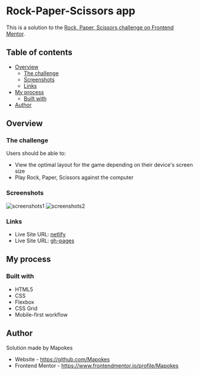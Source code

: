 # Rock-Paper-Scissors app

This is a solution to the [Rock, Paper, Scissors challenge on Frontend Mentor](https://www.frontendmentor.io/challenges/rock-paper-scissors-game-pTgwgvgH).

## Table of contents

- [Overview](#overview)
  - [The challenge](#the-challenge)
  - [Screenshots](#screenshots)
  - [Links](#links)
- [My process](#my-process)
  - [Built with](#built-with)
- [Author](#author)

## Overview

### The challenge

Users should be able to:

- View the optimal layout for the game depending on their device's screen size
- Play Rock, Paper, Scissors against the computer

### Screenshots

![screenshots1](https://i.postimg.cc/PxKwwwJC/1.png)
![screenshots2](https://i.postimg.cc/FzRJgHkD/2.png)

### Links

- Live Site URL: [netlify](https://mellifluous-heliotrope-57f49e.netlify.app/)
- Live Site URL: [gh-pages](https://mapokes.github.io/Rock-Paper-Scissors-app/)

## My process

### Built with

- HTML5
- CSS
- Flexbox
- CSS Grid
- Mobile-first workflow

## Author

Solution made by Mapokes

- Website - https://github.com/Mapokes
- Frontend Mentor - https://www.frontendmentor.io/profile/Mapokes
